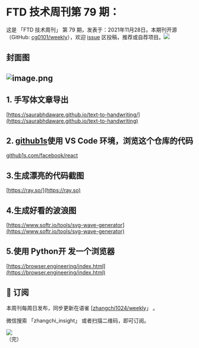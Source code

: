 # FTD 技术周刊第 79 期：
这是 「FTD 技术周刊」 第 79 期，发表于：2021年11月28日。本期刊开源（GitHub: [cg0101/weekly](https://github.com/cg0101/weekly)），欢迎 [issue](https://github.com/cg0101/weekly/issues) 区投稿，推荐或自荐项目。![](https://visitor-badge.glitch.me/badge?page_id=cg0101.weekly) <a href="https://www.linkedin.com/in/%E9%A9%B0-%E5%BC%A0-60669710a/">
        </a>
## 封面图


## ![image.png](https://cdn.nlark.com/yuque/0/2021/png/132503/1637749081782-10532cc5-f10b-4597-8890-fdbfd25a11a8.png#clientId=ub1248791-9af6-4&crop=0&crop=0&crop=1&crop=1&from=paste&height=391&id=ua49bc93f&margin=%5Bobject%20Object%5D&name=image.png&originHeight=782&originWidth=1080&originalType=binary&ratio=1&rotation=0&showTitle=false&size=1539980&status=done&style=none&taskId=u433ff391-90e9-463d-825e-79669a1963c&title=&width=540)
## 1. 手写体文章导出 
[https://saurabhdaware.github.io/text-to-handwriting/](https://saurabhdaware.github.io/text-to-handwriting)
## 2. [github1s](https://github.com/conwnet/github1s)使用 VS Code 环境，浏览这个仓库的代码
[github1s.com/facebook/react](http://github1s.com)

## 3.生成漂亮的代码截图 
[https://ray.so/](https://ray.so)

## 4.生成好看的波浪图 
[https://www.softr.io/tools/svg-wave-generator](https://www.softr.io/tools/svg-wave-generator)

## 5.使用 Python开 发一个浏览器 
[https://browser.engineering/index.html](https://browser.engineering/index.html)



## 📅 订阅
本周刊每周日发布，同步更新在语雀 [[zhangchi1024/weekly](https://www.yuque.com/zhangchi1024/weekly)」 。


微信搜索 「zhangchi_insight」 或者扫描二维码，即可订阅。
<div align="left"> <img src="https://cdn.nlark.com/yuque/0/2021/jpeg/132503/1640750963398-e8538e9e-6b96-46f7-abff-c93b56bdd377.jpeg?x-oss-process=image%2Fwatermark%2Ctype_d3F5LW1pY3JvaGVp%2Csize_36%2Ctext_5byg6amw%2Ccolor_FFFFFF%2Cshadow_50%2Ct_80%2Cg_se%2Cx_10%2Cy_10%2Fresize%2Cw_426%2Climit_0" ></div>    
    （完）